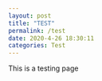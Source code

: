 ```yaml
---
layout: post
title: "TEST"
permalink: /test
date: 2020-4-26 18:30:11
categories: Test
---
```

This is a testing page
